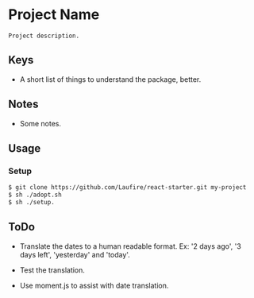 # Project Name

	Project description.

## Keys

* A short list of things to understand the package, better.

## Notes

* Some notes.

## Usage
### Setup
```sh
$ git clone https://github.com/Laufire/react-starter.git my-project
$ sh ./adopt.sh
$ sh ./setup.

```

## ToDo

* Translate the dates to a human readable format. Ex: '2 days ago', '3 days left', 'yesterday' and 'today'.

* Test the translation.

* Use moment.js to assist with date translation.
